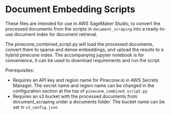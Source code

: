 # Document Embedding Scripts

These files are intended for use in AWS SageMaker Studio, to convert the processed documents from the scripts in `document_scraping` into a ready-to-use document index for document retrieval.

The pinecone_combined_script.py will load the processed documents, convert them to sparse and dense embeddings, and upload the results to a hybrid pinecone index. The accompanying jupyter notebook is for convenience, it can be used to download requirements and run the script.

Prerequisites:
- Requires an API key and region name for Pinecone.io in AWS Secrets Manager. The secret name and region name can be changed in the configuration section at the top of `pinecone_combined_script.py`
- Requires an s3 bucket with the processed documents from document_scraping under a documents folder. The bucket name can be set in `s3_config.json`